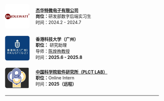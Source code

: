 
<div style="display:flex; align-items:center; margin-bottom:24px;">
  <img src="static/assets/img/joulwatt.png" style="width:80px; margin-right:20px; border-radius:6px;">
  <div style="line-height:1.4;">
    <a href="https://www.joulwatt.com/"><strong>杰华特微电子有限公司</strong></a><br>
    <strong>岗位：</strong>研发部数字后端实习生<br>
    时间：2024.2 - 2024.7
  </div>
</div>
<div style="display:flex; align-items:center; margin-bottom:24px;">
  <img src="static/assets/img/hkustgzlogo.jpg" style="width:80px; margin-right:20px; border-radius:6px;">
  <div style="line-height:1.4;">
    <strong>香港科技大学（广州）</strong><br>
   <strong>职位：</strong> 研究助理<br>
    导师：<a href="https://www.chenhuangxun.com/">陈煌栒教授</a><br>
   时间：<strong>2025.6 - 2025.8</strong> 
  </div>
</div>
<div style="display:flex; align-items:center; margin-bottom:24px;">
  <img src="static/assets/img/PLCTlab.png" style="width:80px; margin-right:20px; border-radius:6px;">
  <div style="line-height:1.4;">
    <a href="https://plctlab.org/zh/"><strong>中国科学院软件研究所（PLCT LAB）</strong></a><br>
    <strong>职位：</strong>Online Intern<br>
    时间：<strong>2025（远程）</strong> 
  </div>
</div>

<hr style="margin: 12px 0;">